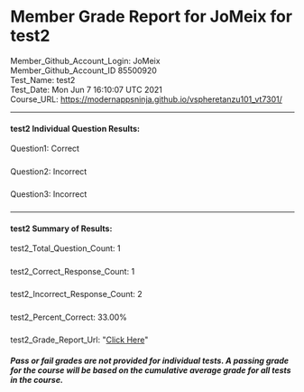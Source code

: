 # Member Grade Report for JoMeix for test2  
   
Member_Github_Account_Login: JoMeix  
Member_Github_Account_ID 85500920  
Test_Name: test2  
Test_Date: Mon Jun  7 16:10:07 UTC 2021  
Course_URL: https://modernappsninja.github.io/vspheretanzu101_vt7301/  
   
---  
#### test2 Individual Question Results:  
Question1: Correct  
#####  
Question2: Incorrect  
#####  
Question3: Incorrect  
#####  
---  
#### test2 Summary of Results:  
test2_Total_Question_Count: 1  
#####  
test2_Correct_Response_Count: 1  
#####  
test2_Incorrect_Response_Count: 2  
#####  
test2_Percent_Correct: 33.00%  
#####  
test2_Grade_Report_Url: "[Click Here](https://github.com/modernappsninjas/JoMeix/blob/main/static/userdata/courses/vspheretanzu101_vt7301/grade_report.pr668.test2.md)"
##### Pass or fail grades are not provided for individual tests. A passing grade for the course will be based on the cumulative average grade for all tests in the course.  
